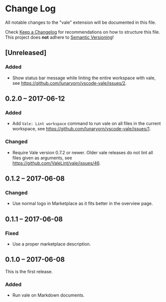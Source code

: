 # Change Log
All notable changes to the "vale" extension will be documented in this file.

Check [Keep a Changelog](http://keepachangelog.com/) for recommendations on how
to structure this file.  This project does **not** adhere to [Semantic
Versioning](http://semver.org/)!

## [Unreleased]
### Added
- Show status bar message while linting the entire workspace with vale, see
  <https://github.com/lunaryorn/vscode-vale/issues/2>.

## 0.2.0 – 2017-06-12
### Added
- Add `Vale: Lint workspace` command to run vale on all files in the current
  workspace, see <https://github.com/lunaryorn/vscode-vale/issues/1>.

### Changed
- Require Vale version 0.7.2 or newer.  Older vale releases do not lint all
  files given as arguments, see <https://github.com/ValeLint/vale/issues/46>.

## 0.1.2 – 2017-06-08
### Changed
- Use normal logo in Marketplace as it fits better in the overview page.

## 0.1.1 – 2017-06-08
### Fixed
- Use a proper marketplace description.

## 0.1.0 – 2017-06-08
This is the first release.

### Added
- Run vale on Markdown documents.

